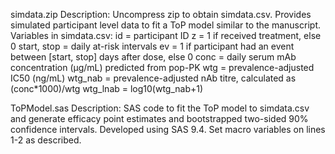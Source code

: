 simdata.zip
	Description: Uncompress zip to obtain simdata.csv. Provides simulated participant level data to fit a ToP model similar to the manuscript.
	Variables in simdata.csv:
		id = participant ID
		z = 1 if received treatment, else 0
		start, stop = daily at-risk intervals
		ev = 1 if participant had an event between [start, stop] days after dose, else 0
		conc = daily serum mAb concentration (μg/mL) predicted from pop-PK
		wtg = prevalence-adjusted IC50 (ng/mL)
		wtg_nab = prevalence-adjusted nAb titre, calculated as (conc*1000)/wtg
		wtg_lnab = log10(wtg_nab+1)

ToPModel.sas
	Description: SAS code to fit the ToP model to simdata.csv and generate efficacy point estimates and
	bootstrapped two-sided 90% confidence intervals. Developed using SAS 9.4. Set macro variables on lines
	1-2 as described.

	